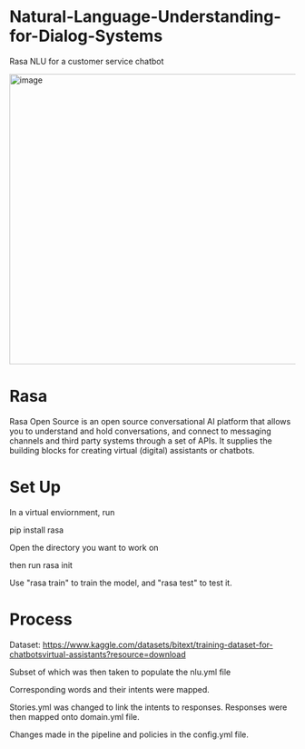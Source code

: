 # Natural-Language-Understanding-for-Dialog-Systems
Rasa NLU for a customer service chatbot

<img width="511" alt="image" src="https://github.com/AlokChedambath64/Natural-Language-Understanding-for-Dialog-Systems/assets/110228030/93b6de2c-eb11-4fc5-b7e8-7627365a7687">

#
# Rasa 

Rasa Open Source is an open source conversational AI platform that allows you to understand and hold conversations, and connect to messaging channels and third party systems through a set of APIs. It supplies the building blocks for creating virtual (digital) assistants or chatbots.

# Set Up

In a virtual enviornment, run 

pip install rasa

Open the directory you want to work on

then run rasa init

Use "rasa train" to train the model, and "rasa test" to test it. 

# Process

Dataset: https://www.kaggle.com/datasets/bitext/training-dataset-for-chatbotsvirtual-assistants?resource=download

Subset of which was then taken to populate the nlu.yml file

Corresponding words and their intents were mapped.

Stories.yml was changed to link the intents to responses. Responses were then mapped onto domain.yml file. 

Changes made in the pipeline and policies in the config.yml file.


